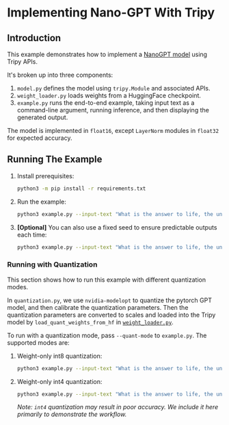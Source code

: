 # Implementing Nano-GPT With Tripy

## Introduction

This example demonstrates how to implement a [NanoGPT model](https://github.com/karpathy/nanoGPT) using Tripy APIs.

It's broken up into three components:

1. `model.py` defines the model using `tripy.Module` and associated APIs.
2. `weight_loader.py` loads weights from a HuggingFace checkpoint.
3. `example.py` runs the end-to-end example, taking input text as a command-line argument,
        running inference, and then displaying the generated output.

The model is implemented in `float16`, except `LayerNorm` modules in `float32`
for expected accuracy.

## Running The Example

1. Install prerequisites:

    ```bash
    python3 -m pip install -r requirements.txt
    ```

2. Run the example:

    ```bash
    python3 example.py --input-text "What is the answer to life, the universe, and everything?"
    ```

3. **[Optional]** You can also use a fixed seed to ensure predictable outputs each time:

    ```bash
    python3 example.py --input-text "What is the answer to life, the universe, and everything?" --seed=0
    ```

    <!-- Tripy: TEST: EXPECTED_STDOUT Start -->
    <!--
    ```
    (?s).*?
    What is the answer to life, the universe, and everything\? How can we get back at these questions\? And
    ```
     -->
    <!-- Tripy: TEST: EXPECTED_STDOUT End -->

### Running with Quantization

This section shows how to run this example with different quantization modes.

In `quantization.py`, we use `nvidia-modelopt` to quantize the pytorch GPT model, and then calibrate the quantization parameters.
Then the quantization parameters are converted to scales and loaded into the Tripy model by
`load_quant_weights_from_hf` in [`weight_loader.py`](./weight_loader.py).

To run with a quantization mode, pass `--quant-mode` to `example.py`. The supported modes are:

1. Weight-only int8 quantization:

    ```bash
    python3 example.py --input-text "What is the answer to life, the universe, and everything?" --seed=0 --quant-mode int8-weight-only
    ```
    <!-- Tripy: TEST: EXPECTED_STDOUT Start -->
    <!--
    ```
    (?s).*?
    What is the answer to life, the universe, and everything\? How can one explain the existence of the universe to
    ```
     -->
    <!-- Tripy: TEST: EXPECTED_STDOUT End -->

2. Weight-only int4 quantization:

    ```bash
    python3 example.py --input-text "What is the answer to life, the universe, and everything?" --seed=0 --quant-mode int4-weight-only
    ```
    <!-- Tripy: TEST: EXPECTED_STDOUT Start -->
    <!--
    ```
    (?s).*?
    What is the answer to life, the universe, and everything\? What is what is what is what is what is
    ```
     -->
    <!-- Tripy: TEST: EXPECTED_STDOUT End -->

    *Note: `int4` quantization may result in poor accuracy. We include it here primarily to demonstrate the workflow.*
